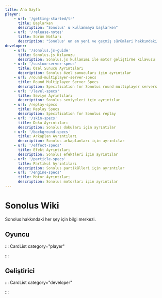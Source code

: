 ```yaml
---
title: Ana Sayfa
player:
    - url: '/getting-started/tr'
      title: Başlarken
      description: "Sonolus' u kullanmaya başlarken"
    - url: '/release-notes'
      title: Sürüm Notları
      description: "Sonolus' un en yeni ve geçmiş sürümleri hakkındaki bilgiler"
developer:
    - url: '/sonolus.js-guide'
      title: Sonolus.js Kılavuzu
      description: Sonolus.js kullanımı ile motor geliştirme kılavuzu
    - url: '/custom-server-specs'
      title: Özel Sunucu Ayrıntıları
      description: Sonolus özel sunucuları için ayrıntılar
    - url: /round-multiplayer-server-specs
      title: Round Multiplayer Server Specs
      description: Specification for Sonolus round multiplayer servers
    - url: '/level-specs'
      title: Seviye Ayrıntıları
      description: Sonolus seviyeleri için ayrıntılar
    - url: /replay-specs
      title: Replay Specs
      description: Specification for Sonolus replay
    - url: '/skin-specs'
      title: Doku Ayrıntıları
      description: Sonolus dokuları için ayrıntılar
    - url: '/background-specs'
      title: Arkaplan Ayrıntıları
      description: Sonolus arkaplanları için ayrıntılar
    - url: '/effect-specs'
      title: Efekt Ayrıntıları
      description: Sonolus efektleri için ayrıntılar
    - url: '/particle-specs'
      title: Partikül Ayrıntıları
      description: Sonolus partikülleri için ayrıntılar
    - url: '/engine-specs'
      title: Motor Ayrıntıları
      description: Sonolus motorları için ayrıntılar
---
```


# Sonolus Wiki

Sonolus hakkındaki her şey için bilgi merkezi.

## Oyuncu

::: CardList category="player"

:::

## Geliştirici

::: CardList category="developer"

:::
